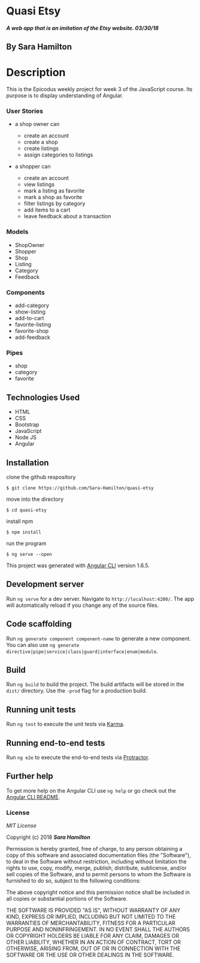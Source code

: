 # Quasi Etsy

##### A web app that is an imitation of the Etsy website.  03/30/18

## By Sara Hamilton

# Description
This is the Epicodus weekly project for week 3 of the JavaScript course.  Its purpose is to display understanding of Angular.

### User Stories
* a shop owner can
  * create an account
  * create a shop
  * create listings
  * assign categories to listings


* a shopper can
  * create an account
  * view listings
  * mark a listing as favorite
  * mark a shop as favorite
  * filter listings by category
  * add items to a cart
  * leave feedback about a transaction

### Models
  * ShopOwner
  * Shopper
  * Shop
  * Listing
  * Category
  * Feedback

### Components
  * add-category
  * show-listing
  * add-to-cart
  * favorite-listing
  * favorite-shop
  * add-feedback

### Pipes
  * shop
  * category
  * favorite


## Technologies Used
* HTML
* CSS
* Bootstrap
* JavaScript
* Node JS
* Angular

## Installation

clone the github respository
```
$ git clone https://github.com/Sara-Hamilton/quasi-etsy
```
move into the directory
```
$ cd quasi-etsy
```
install npm
```
$ npm install
```
run the program
```
$ ng serve --open
```

This project was generated with [Angular CLI](https://github.com/angular/angular-cli) version 1.6.5.

## Development server

Run `ng serve` for a dev server. Navigate to `http://localhost:4200/`. The app will automatically reload if you change any of the source files.

## Code scaffolding

Run `ng generate component component-name` to generate a new component. You can also use `ng generate directive|pipe|service|class|guard|interface|enum|module`.

## Build

Run `ng build` to build the project. The build artifacts will be stored in the `dist/` directory. Use the `-prod` flag for a production build.

## Running unit tests

Run `ng test` to execute the unit tests via [Karma](https://karma-runner.github.io).

## Running end-to-end tests

Run `ng e2e` to execute the end-to-end tests via [Protractor](http://www.protractortest.org/).

## Further help

To get more help on the Angular CLI use `ng help` or go check out the [Angular CLI README](https://github.com/angular/angular-cli/blob/master/README.md).

### License

*MIT License*

Copyright (c) 2018 **_Sara Hamilton_**

Permission is hereby granted, free of charge, to any person obtaining a copy
of this software and associated documentation files (the "Software"), to deal
in the Software without restriction, including without limitation the rights
to use, copy, modify, merge, publish, distribute, sublicense, and/or sell
copies of the Software, and to permit persons to whom the Software is
furnished to do so, subject to the following conditions:

The above copyright notice and this permission notice shall be included in all
copies or substantial portions of the Software.

THE SOFTWARE IS PROVIDED "AS IS", WITHOUT WARRANTY OF ANY KIND, EXPRESS OR
IMPLIED, INCLUDING BUT NOT LIMITED TO THE WARRANTIES OF MERCHANTABILITY,
FITNESS FOR A PARTICULAR PURPOSE AND NONINFRINGEMENT. IN NO EVENT SHALL THE
AUTHORS OR COPYRIGHT HOLDERS BE LIABLE FOR ANY CLAIM, DAMAGES OR OTHER
LIABILITY, WHETHER IN AN ACTION OF CONTRACT, TORT OR OTHERWISE, ARISING FROM,
OUT OF OR IN CONNECTION WITH THE SOFTWARE OR THE USE OR OTHER DEALINGS IN THE
SOFTWARE.
